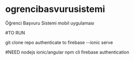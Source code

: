 # ogrencibasvurusistemi
Öğrenci Başvuru Sistemi mobil uygulaması

#TO RUN

git clone repo
authenticate to firebase
--ionic serve 


#NEED
nodejs
ionic/angular
npm cli
firebase authentication
